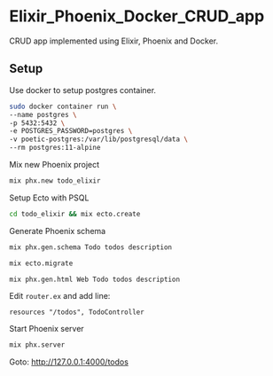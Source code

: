 # Elixir_Phoenix_Docker_CRUD_app
CRUD app implemented using Elixir, Phoenix and Docker.

## Setup
Use docker to setup postgres container.
```bash
sudo docker container run \
--name postgres \
-p 5432:5432 \
-e POSTGRES_PASSWORD=postgres \
-v poetic-postgres:/var/lib/postgresql/data \
--rm postgres:11-alpine
```

Mix new Phoenix project
```bash
mix phx.new todo_elixir
```

Setup Ecto with PSQL
```bash
cd todo_elixir && mix ecto.create
```

Generate Phoenix schema
```bash
mix phx.gen.schema Todo todos description
```

```bash
mix ecto.migrate
```

```bash
mix phx.gen.html Web Todo todos description
```

Edit `router.ex` and add line:
```
resources "/todos", TodoController
```

Start Phoenix server
```bash
mix phx.server
```

Goto: http://127.0.0.1:4000/todos
